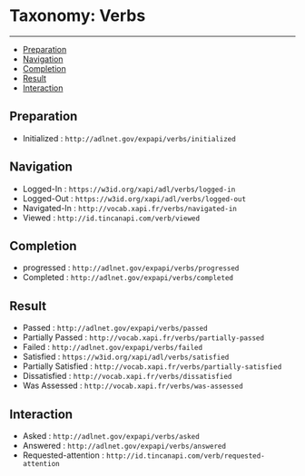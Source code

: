 # Taxonomy: Verbs

---

- [Preparation](#preparation)
- [Navigation](#navigation)
- [Completion](#completion)
- [Result](#result)
- [Interaction](#interaction)


<a name="preparation"></a>
## Preparation

- Initialized : `http://adlnet.gov/expapi/verbs/initialized`


<a name="navigation"></a>
## Navigation

- Logged-In : `https://w3id.org/xapi/adl/verbs/logged-in`
- Logged-Out : `https://w3id.org/xapi/adl/verbs/logged-out`
- Navigated-In : `http://vocab.xapi.fr/verbs/navigated-in`
- Viewed : `http://id.tincanapi.com/verb/viewed`


<a name="completion"></a>
## Completion

- progressed : `http://adlnet.gov/expapi/verbs/progressed`
- Completed : `http://adlnet.gov/expapi/verbs/completed`


<a name="result"></a>
## Result

- Passed : `http://adlnet.gov/expapi/verbs/passed`
- Partially Passed : `http://vocab.xapi.fr/verbs/partially-passed`
- Failed : `http://adlnet.gov/expapi/verbs/failed`
- Satisfied : `https://w3id.org/xapi/adl/verbs/satisfied`
- Partially Satisfied : `http://vocab.xapi.fr/verbs/partially-satisfied`
- Dissatisfied : `http://vocab.xapi.fr/verbs/dissatisfied`
- Was Assessed : `http://vocab.xapi.fr/verbs/was-assessed`


<a name="interaction"></a>
## Interaction

- Asked : `http://adlnet.gov/expapi/verbs/asked`
- Answered : `http://adlnet.gov/expapi/verbs/answered`
- Requested-attention : `http://id.tincanapi.com/verb/requested-attention`



